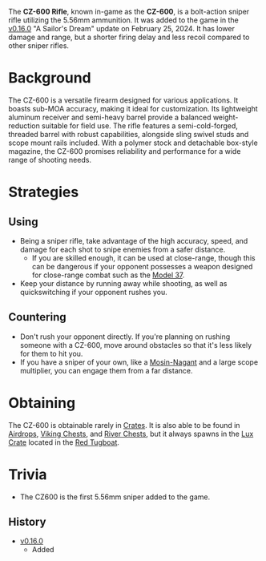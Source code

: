 The **CZ-600 Rifle**, known in-game as the **CZ-600**, is a bolt-action sniper rifle utilizing the 5.56mm ammunition. It was added to the game in the [v0.16.0](https://github.com/HasangerGames/suroi/releases/tag/v0.16.0) "A Sailor's Dream" update on February 25, 2024. It has lower damage and range, but a shorter firing delay and less recoil compared to other sniper rifles.

# Background

The CZ-600 is a versatile firearm designed for various applications. It boasts sub-MOA accuracy, making it ideal for customization. Its lightweight aluminum receiver and semi-heavy barrel provide a balanced weight-reduction suitable for field use. The rifle features a semi-cold-forged, threaded barrel with robust capabilities, alongside sling swivel studs and scope mount rails included. With a polymer stock and detachable box-style magazine, the CZ-600 promises reliability and performance for a wide range of shooting needs.

# Strategies

## Using
- Being a sniper rifle, take advantage of the high accuracy, speed, and damage for each shot to snipe enemies from a safer distance.
  - If you are skilled enough, it can be used at close-range, though this can be dangerous if your opponent possesses a weapon designed for close-range combat such as the [Model 37](/weapons/guns/model_37).
- Keep your distance by running away while shooting, as well as quickswitching if your opponent rushes you.

## Countering
- Don't rush your opponent directly. If you're planning on rushing someone with a CZ-600, move around obstacles so that it's less likely for them to hit you.
- If you have a sniper of your own, like a [Mosin-Nagant](/weapons/guns/mosin_nagant) and a large scope multiplier, you can engage them from a far distance.

# Obtaining
The CZ-600 is obtainable rarely in [Crates](/obstacles/crates). It is also able to be found in [Airdrops](/obstacles/airdrops), [Viking Chests](/obstacles/viking_chest), and [River Chests](/obstacles/river_chest), but it always spawns in  the [Lux Crate](/obstacles/lux_crate) located in the [Red Tugboat](/buildings/tugboat_red).

# Trivia
- The CZ600 is the first 5.56mm sniper added to the game.

## History
- [v0.16.0](https://github.com/HasangerGames/suroi/releases/tag/v0.16.0)
  - Added
